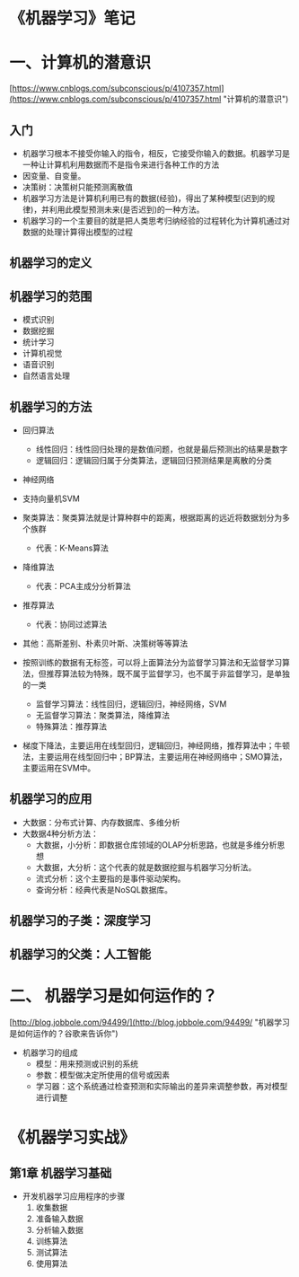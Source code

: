 # 《机器学习》笔记
# 一、计算机的潜意识
[https://www.cnblogs.com/subconscious/p/4107357.html](https://www.cnblogs.com/subconscious/p/4107357.html "计算机的潜意识")
## 入门
- 机器学习根本不接受你输入的指令，相反，它接受你输入的数据。机器学习是一种让计算机利用数据而不是指令来进行各种工作的方法
- 因变量、自变量。
- 决策树：决策树只能预测离散值
- 机器学习方法是计算机利用已有的数据(经验)，得出了某种模型(迟到的规律)，并利用此模型预测未来(是否迟到)的一种方法。
- 机器学习的一个主要目的就是把人类思考归纳经验的过程转化为计算机通过对数据的处理计算得出模型的过程

## 机器学习的定义

## 机器学习的范围
- 模式识别
- 数据挖掘
- 统计学习
- 计算机视觉
- 语音识别
- 自然语言处理

## 机器学习的方法
- 回归算法
    - 线性回归：线性回归处理的是数值问题，也就是最后预测出的结果是数字
    - 逻辑回归：逻辑回归属于分类算法，逻辑回归预测结果是离散的分类
- 神经网络
- 支持向量机SVM
- 聚类算法：聚类算法就是计算种群中的距离，根据距离的远近将数据划分为多个族群
    - 代表：K-Means算法
- 降维算法
    - 代表：PCA主成分分析算法
- 推荐算法
    - 代表：协同过滤算法
- 其他：高斯差别、朴素贝叶斯、决策树等等算法

- 按照训练的数据有无标签，可以将上面算法分为监督学习算法和无监督学习算法，但推荐算法较为特殊，既不属于监督学习，也不属于非监督学习，是单独的一类
    - 监督学习算法：线性回归，逻辑回归，神经网络，SVM
    - 无监督学习算法：聚类算法，降维算法
    - 特殊算法：推荐算法
- 梯度下降法，主要运用在线型回归，逻辑回归，神经网络，推荐算法中；牛顿法，主要运用在线型回归中；BP算法，主要运用在神经网络中；SMO算法，主要运用在SVM中。

## 机器学习的应用
- 大数据：分布式计算、内存数据库、多维分析
- 大数据4种分析方法：
    - 大数据，小分析：即数据仓库领域的OLAP分析思路，也就是多维分析思想
    - 大数据，大分析：这个代表的就是数据挖掘与机器学习分析法。
    - 流式分析：这个主要指的是事件驱动架构。
    - 查询分析：经典代表是NoSQL数据库。

## 机器学习的子类：深度学习
## 机器学习的父类：人工智能

# 二、 机器学习是如何运作的？
[http://blog.jobbole.com/94499/](http://blog.jobbole.com/94499/ "机器学习是如何运作的？谷歌来告诉你")

- 机器学习的组成
    - 模型：用来预测或识别的系统
    - 参数：模型做决定所使用的信号或因素
    - 学习器：这个系统通过检查预测和实际输出的差异来调整参数，再对模型进行调整

# 《机器学习实战》
## 第1章 机器学习基础
- 开发机器学习应用程序的步骤
    1. 收集数据
    2. 准备输入数据
    3. 分析输入数据
    4. 训练算法
    5. 测试算法
    6. 使用算法